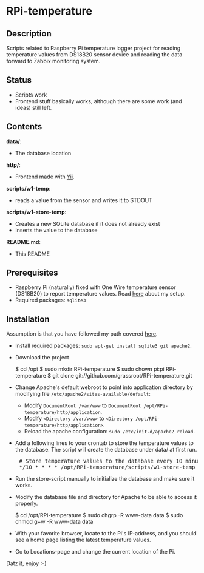 # RPi-temperature

## Description

Scripts related to Raspberry Pi temperature logger project for reading temperature values from DS18B20 sensor device and reading the data forward to Zabbix monitoring system.

## Status

- Scripts work
- Frontend stuff basically works, although there are some work (and ideas) still left.

## Contents

__data/__:
  - The database location

__http/__:
  - Frontend made with [Yii](http://www.yiiframework.com/).

__scripts/w1-temp__:
  - reads a value from the sensor and writes it to STDOUT

__scripts/w1-store-temp__:
  - Creates a new SQLite database if it does not already exist
  - Inserts the value to the database

__README.md__:
  - This README

## Prerequisites

- Raspberry Pi (naturally) fixed with One Wire temperature sensor (DS18B20) to report temperature values. Read [here](http://humbletux.blogspot.com/2012/12/yet-another-raspberry-pi-temperature.html) about my setup.
- Required packages: `sqlite3`

## Installation

Assumption is that you have followed my path covered [here](http://humbletux.blogspot.com/2012/12/yet-another-raspberry-pi-temperature.html).

- Install required packages: `sudo apt-get install sqlite3 git apache2`.

- Download the project

    $ cd /opt
    $ sudo mkdir RPi-temperature
    $ sudo chown pi:pi RPi-temperature
    $ git clone git://github.com/grassroot/RPi-temperature.git
    
- Change Apache's default webroot to point into application directory by modifying file `/etc/apache2/sites-available/default`:
    - Modify `DocumentRoot /var/www` to `DocumentRoot /opt/RPi-temperature/http/application`.
    - Modify `<Directory /var/www>` to `<Directory /opt/RPi-temperature/http/application>`.
    - Reload the apache configuration: `sudo /etc/init.d/apache2 reload`.

- Add a following lines to your crontab to store the temperature values to the database. The script will create the database under data/ at first run.
<pre>
    # Store temperature values to the database every 10 minutes
    */10 * * * * /opt/RPi-temperature/scripts/w1-store-temp
</pre>

- Run the store-script manually to initialize the database and make sure it works.

- Modify the database file and directory for Apache to be able to access it properly.

    $ cd /opt/RPi-temperature
    $ sudo chgrp -R www-data data
    $ sudo chmod g+w -R www-data data

- With your favorite browser, locate to the Pi's IP-address, and you should see a home page listing the latest temperature values.

- Go to Locations-page and change the current location of the Pi.

Datz it, enjoy :-)

